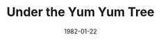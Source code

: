 ---
title: Under the Yum Yum Tree
date: 1982-01-22
closing_date: 1982-02-06
layout: productions
featured_image: 
image_caption:
image_credit:
playbill: 
category: 
Theatre: Theatre Jacksonville
Venue: Little Theatre
cast:
  Irene Wilson: Kandice McNett
  Robin Austin: Kathy Locke
  Dave Manning: Jonathan Harwood
  Hogan: Dean Philips
  Cab Driver: John C. James Jr.
crew:
  Director: Hal Henderson
  Scene Design: Hal Henderson
  Technical Director: John C. James Jr.
  Stage Manager: Sharon Thomas
  Lighting and Sound Operator: Don Peterson
  Scenic Artist: Claudia Hicken
  Set Construction:
    - Nick Alfano
    - Joyce Block
    - Marty Friedman
    - Jonathan Harwood
    - Tom Heffernan
    - Claudia Hicken
    - David James
    - Steve McCahan
    - Steve Metheny
    - Don Peterson
    - Larry Usoff
  Properties:
    - Steve Albano
    - Marli Albright
    - Steve Metheny
  Costumes: Gert Berman
  Box Office:
    - Patricia Gombeda
    - Shirley Cooke
    - Pat Powell
    - Pat Somers
  Program Design: Robert I. Brooks
orchestra:
external_links:
---